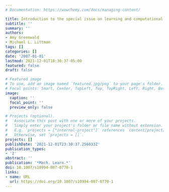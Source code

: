```yaml
---
# Documentation: https://wowchemy.com/docs/managing-content/

title: Introduction to the special issue on learning and computational game theory
subtitle: ''
summary: ''
authors:
- Amy Greenwald
- Michael L. Littman
tags: []
categories: []
date: '2007-01-01'
lastmod: 2021-12-01T18:30:37-05:00
featured: false
draft: false

# Featured image
# To use, add an image named `featured.jpg/png` to your page's folder.
# Focal points: Smart, Center, TopLeft, Top, TopRight, Left, Right, BottomLeft, Bottom, BottomRight.
image:
  caption: ''
  focal_point: ''
  preview_only: false

# Projects (optional).
#   Associate this post with one or more of your projects.
#   Simply enter your project's folder or file name without extension.
#   E.g. `projects = ["internal-project"]` references `content/project/deep-learning/index.md`.
#   Otherwise, set `projects = []`.
projects: []
publishDate: '2021-12-01T23:30:37.256033Z'
publication_types:
- '2'
abstract: ''
publication: '*Mach. Learn.*'
doi: 10.1007/s10994-007-0770-1
links:
- name: URL
  url: https://doi.org/10.1007/s10994-007-0770-1
---
```


